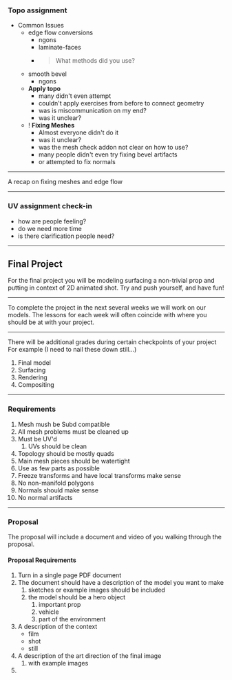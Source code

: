 ### Topo assignment

- Common Issues
	- edge flow conversions
		- ngons
		- laminate-faces
		- > What methods did you use?
	- smooth bevel
		- ngons
	- **Apply topo**
		- many didn't even attempt
		- couldn't apply exercises from before to connect geometry
		- was is miscommunication on my end?
		- was it unclear?
	- ! **Fixing Meshes**
		- Almost everyone didn't do it
		- was it unclear?
		- was the mesh check addon not clear on how to use?
		- many people didn't even try fixing bevel artifacts
		- or attempted to fix normals

---
A recap on fixing meshes and edge flow

---

### UV assignment check-in
- how are people feeling?
- do we need more time
- is there clarification people need?

---
## Final Project
For the final project you will be modeling surfacing a non-trivial prop and putting in context of 2D animated shot. Try and push yourself, and have fun!

---
To complete the project in the next several weeks we will work on our models.
The lessons for each week will often coincide with where you should be at with your project.

---
There will be additional grades during certain checkpoints of your project
For example (I need to nail these down still...)
1. Final model
2. Surfacing
3. Rendering
4. Compositing

---

### Requirements
1. Mesh mush be Subd compatible
2. All mesh problems must be cleaned up
3. Must be UV'd
	1. UVs should be clean
4. Topology should be mostly quads
5. Main mesh pieces should be watertight
6. Use as few parts as possible
7. Freeze transforms and have local transforms make sense
8. No non-manifold polygons
9. Normals should make sense
10. No normal artifacts

---

### Proposal
The proposal will include a document and video of you walking through the proposal.

#### Proposal Requirements
1.  Turn in a single page PDF document
2. The document should have a description of the model you want to make
	1. sketches or example images should be included
	2. the model should be a hero object
		1. important prop
		2. vehicle
		3. part of the environment
4. A description of the context
	- film
	- shot
	- still
5. A description of the art direction of the final image
	1. with example images
6. 